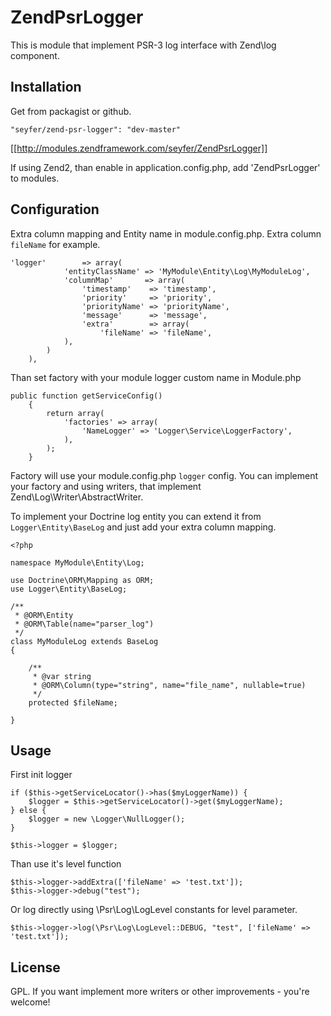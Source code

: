 ZendPsrLogger
=============

This is module that implement PSR-3 log interface with Zend\log component.

Installation
------------

Get from packagist or github.

`"seyfer/zend-psr-logger": "dev-master"`

[[http://modules.zendframework.com/seyfer/ZendPsrLogger]]

If using Zend2, than enable in application.config.php,
add 'ZendPsrLogger' to modules.

Configuration
-------------

Extra column mapping and Entity name in module.config.php.
Extra column `fileName` for example.

```
'logger'        => array(
            'entityClassName' => 'MyModule\Entity\Log\MyModuleLog',
            'columnMap'       => array(
                'timestamp'    => 'timestamp',
                'priority'     => 'priority',
                'priorityName' => 'priorityName',
                'message'      => 'message',
                'extra'        => array(
                    'fileName' => 'fileName',
            ),
        )
    ),
```

Than set factory with your module logger custom name in Module.php

```
public function getServiceConfig()
    {
        return array(
            'factories' => array(
                'NameLogger' => 'Logger\Service\LoggerFactory',
            ),
        );
    }
```

Factory will use your module.config.php `logger` config.
You can implement your factory and using writers,
that implement Zend\Log\Writer\AbstractWriter.

To implement your Doctrine log entity you can extend it from
`Logger\Entity\BaseLog` and just add your extra column mapping.

```
<?php

namespace MyModule\Entity\Log;

use Doctrine\ORM\Mapping as ORM;
use Logger\Entity\BaseLog;

/**
 * @ORM\Entity
 * @ORM\Table(name="parser_log")
 */
class MyModuleLog extends BaseLog
{

    /**
     * @var string
     * @ORM\Column(type="string", name="file_name", nullable=true)
     */
    protected $fileName;

}

```

Usage
-----

First init logger

```
if ($this->getServiceLocator()->has($myLoggerName)) {
    $logger = $this->getServiceLocator()->get($myLoggerName);
} else {
    $logger = new \Logger\NullLogger();
}

$this->logger = $logger;
```

Than use it's level function

```
$this->logger->addExtra(['fileName' => 'test.txt']);
$this->logger->debug("test");
```

Or log directly using \Psr\Log\LogLevel constants for level parameter.

```
$this->logger->log(\Psr\Log\LogLevel::DEBUG, "test", ['fileName' => 'test.txt']);
```

License
-------

GPL. If you want implement more writers or other improvements - you're welcome!